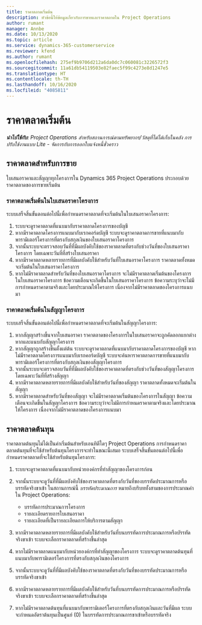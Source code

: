 ```yaml
---
title: ราคาตลาดเริ่มต้น
description: หัวข้อนี้ให้ข้อมูลเกี่ยวกับการขายและราคาตลาดใน Project Operations
author: rumant
manager: Annbe
ms.date: 10/13/2020
ms.topic: article
ms.service: dynamics-365-customerservice
ms.reviewer: kfend
ms.author: rumant
ms.openlocfilehash: 275ef9b9706d212a6da0dc7c060081c3226572f3
ms.sourcegitcommit: 11a61db54119503e82faec5f99c4273e8d1247e5
ms.translationtype: HT
ms.contentlocale: th-TH
ms.lasthandoff: 10/16/2020
ms.locfileid: "4085811"
---
```

# <a name="default-price-lists"></a>ราคาตลาดเริ่มต้น

_**นำไปใช้กับ:** Project Operations สำหรับสถานการณ์ตามทรัพยากร/วัสดุที่ไม่ได้เก็บในคลัง การปรับใช้งานแบบ Lite - จัดการกับการออกใบแจ้งหนี้ชั่วคราว_

## <a name="sales-price-lists"></a>ราคาตลาดสำหรับการขาย

ใบเสนอราคาและสัญญาทุกโครงการใน Dynamics 365 Project Operations ประกอบด้วยราคาตลาดของการขายเริ่มต้น 

### <a name="price-list-default-on-project-quotes"></a>ราคาตลาดเริ่มต้นในใบเสนอราคาโครงการ
ระบบเสร็จสิ้นขั้นตอนต่อไปนี้เพื่อกำหนดราคาตลาดที่จะเริ่มต้นในใบเสนอราคาโครงการ:

1. ระบบจะดูราคาตลาดที่แนบมากับราคาตลาดโครงการของบัญชี 
2. หากมีราคาตลาดโครงการแนบมากับเรกคอร์ดบัญชี ระบบจะดูราคาตลาดการขายที่แนบมากับพารามิเตอร์โครงการที่ตรงกับสกุลเงินของใบเสนอราคาโครงการ
3. จากนั้นระบบจะตรวจสอบวันที่ที่มีผลบังคับใช้ของราคาตลาดที่ตรงกับช่วงวันที่ของใบเสนอราคาโครงการ โดยเฉพาะวันที่ที่สร้างใบเสนอราคา
4. หากมีราคาตลาดหลายรายการที่มีผลบังคับใช้สำหรับวันที่ใบเสนอราคาโครงการ ราคาตลาดทั้งหมดจะเริ่มต้นในใบเสนอราคาโครงการ
5. หากไม่มีราคาตลาดสำหรับวันที่ของใบเสนอราคาโครงการ จะไม่มีราคาตลาดเริ่มต้นของโครงการในใบเสนอราคาโครงการ ข้อความเตือนจะเกิดขึ้นในใบเสนอราคาโครงการ ข้อความระบุว่าจะไม่มีการกำหนดราคาตามจริงและโดยประมาณให้โครงการ เนื่องจากไม่มีราคาตลาดของโครงการแนบมา

### <a name="price-list-default-on-project-contracts"></a>ราคาตลาดเริ่มต้นในสัญญาโครงการ 
ระบบเสร็จสิ้นขั้นตอนต่อไปนี้เพื่อกำหนดราคาตลาดที่จะเริ่มต้นในสัญญาโครงการ:

1. หากสัญญาสร้างขึ้นจากใบเสนอราคา ราคาตลาดของโครงการในใบเสนอราคาจะถูกคัดลอกแยกต่างหากและแนบกับสัญญาโครงการ
2. หากสัญญาถูกสร้างขึ้นตั้งแต่ต้น ระบบจะดูราคาตลาดที่แนบมากับราคาตลาดโครงการของบัญชี หากไม่มีราคาตลาดโครงการแนบมากับเรกคอร์ดบัญชี ระบบจะค้นหาราคาตลาดการขายที่แนบมากับพารามิเตอร์โครงการที่ตรงกับสกุลเงินของสัญญาโครงการ
4. จากนั้นระบบจะตรวจสอบวันที่ที่มีผลบังคับใช้ของราคาตลาดที่ตรงกับช่วงวันที่ของสัญญาโครงการ โดยเฉพาะวันที่ที่สร้างสัญญา
5. หากมีราคาตลาดหลายรายการที่มีผลบังคับใช้สำหรับวันที่ของสัญญา ราคาตลาดทั้งหมดจะเริ่มต้นในสัญญา
6. หากมีราคาตลาดสำหรับวันที่ของสัญญา จะไม่มีราคาตลาดเริ่มต้นของโครงการในสัญญา ข้อความเตือนจะเกิดขึ้นในสัญญาโครงการ ข้อความระบุว่าจะไม่มีการกำหนดราคาตามจริงและโดยประมาณให้โครงการ เนื่องจากไม่มีราคาตลาดของโครงการแนบมา

## <a name="cost-price-lists"></a>ราคาตลาดต้นทุน

ราคาตลาดต้นทุนไม่ได้เป็นค่าเริ่มต้นสำหรับเอนทิตีใดๆ Project Operations การกำหนดราคาตลาดต้นทุนที่จะใช้สำหรับต้นทุนโครงการจะทำในขณะนี้เสมอ ระบบเสร็จสิ้นขั้นตอนต่อไปนี้เพื่อกำหนดราคาตลาดที่จะใช้สำหรับต้นทุนโครงการ:

1. ระบบจะดูราคาตลาดที่แนบมากับหน่วยองค์กรที่ทำสัญญาของโครงการก่อน
2. จากนั้นระบบจะดูวันที่ที่มีผลบังคับใช้ของราคาตลาดที่ตรงกับวันที่ของบรรทัดประมาณการหรือบรรทัดจริงขาเข้า ในสถานการณ์นี้ *บรรทัดประมาณการ* หมายถึงบริบททั้งสามของการประมาณค่าใน Project Operations:

    - บรรทัดการประมาณการโครงการ
    - รายละเอียดรายการใบเสนอราคา
    - รายละเอียดที่เป็นรายละเอียดการให้บริการตามสัญญา
  
3. หากมีราคาตลาดหลายรายการที่มีผลบังคับใช้สำหรับวันที่บนบรรทัดการประมาณการหรือบัรรทัดจริงขาเข้า ระบบจะเลือกราคาตลาดที่สร้างขึ้นล่าสุด
4. หากไม่มีราคาตลาดแนบมากับหน่วยองค์กรที่ทำสัญญาของโครงการ ระบบจะดูราคาตลาดต้นทุนที่แนบมากับพารามิเตอร์โครงการที่ตรงกับสกุลเงินของโครงการ
5. จากนั้นระบบจะดูวันที่ที่มีผลบังคับใช้ของราคาตลาดที่ตรงกับวันที่ของบรรทัดประมาณการหรือบรรทัดจริงขาเข้า 
6. หากมีราคาตลาดหลายรายการที่มีผลบังคับใช้สำหรับวันที่บนบรรทัดการประมาณการหรือบัรรทัดจริงขาเข้า ระบบจะเลือกราคาตลาดที่สร้างขึ้นล่าสุด
7. หากไม่มีราคาตลาดต้นทุนที่แนบมากับพารามิเตอร์โครงการที่ตรงกับสกุลเงินและวันที่มีผล ระบบจะกำหนดอัตราต้นทุนเป็นศูนย์ (0) ในบรรทัดการประมาณการขาเข้าหรือบรรทัดจริง
